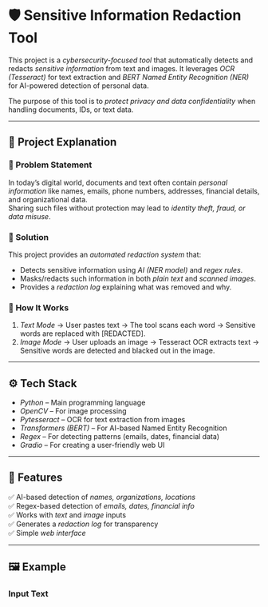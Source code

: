 # 🛡️ Sensitive Information Redaction Tool  

This project is a *cybersecurity-focused tool* that automatically detects and redacts *sensitive information* from text and images. It leverages *OCR (Tesseract)* for text extraction and *BERT Named Entity Recognition (NER)* for AI-powered detection of personal data.  

The purpose of this tool is to *protect privacy and data confidentiality* when handling documents, IDs, or text data.  

---

## 📖 Project Explanation  

### 🔹 Problem Statement  
In today’s digital world, documents and text often contain *personal information* like names, emails, phone numbers, addresses, financial details, and organizational data.  
Sharing such files without protection may lead to *identity theft, fraud, or data misuse*.  

### 🔹 Solution  
This project provides an *automated redaction system* that:  
- Detects sensitive information using *AI (NER model)* and *regex rules*.  
- Masks/redacts such information in both *plain text* and *scanned images*.  
- Provides a *redaction log* explaining what was removed and why.  

### 🔹 How It Works  
1. *Text Mode* → User pastes text → The tool scans each word → Sensitive words are replaced with [REDACTED].  
2. *Image Mode* → User uploads an image → Tesseract OCR extracts text → Sensitive words are detected and blacked out in the image.  

---

## ⚙️ Tech Stack  
- *Python* – Main programming language  
- *OpenCV* – For image processing  
- *Pytesseract* – OCR for text extraction from images  
- *Transformers (BERT)* – For AI-based Named Entity Recognition  
- *Regex* – For detecting patterns (emails, dates, financial data)  
- *Gradio* – For creating a user-friendly web UI  

---

## 🚀 Features  
✅ AI-based detection of *names, organizations, locations*  
✅ Regex-based detection of *emails, dates, financial info*  
✅ Works with *text* and *image* inputs  
✅ Generates a *redaction log* for transparency  
✅ Simple *web interface*  

---

## 🖼️ Example  

### Input Text
